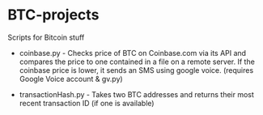BTC-projects
============

Scripts for Bitcoin stuff

- coinbase.py - Checks price of BTC on Coinbase.com via its API and compares the price to one contained in a file on a remote server. If the coinbase price is lower, it sends an SMS using google voice. (requires Google Voice account & gv.py)

- transactionHash.py - Takes two BTC addresses and returns their most recent transaction ID (if one is available)
